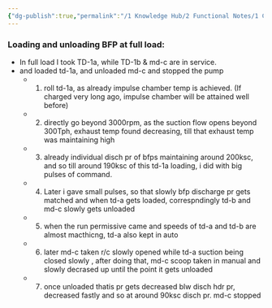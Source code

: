 ```yaml
---
{"dg-publish":true,"permalink":"/1 Knowledge Hub/2 Functional Notes/1 Career Notes/3 TSTPS Kaniha Technical Notes/C Reports, LMIs, Checklists/Loading and Unloading of TDBFP/","noteIcon":""}
---
```


### **Loading and unloading BFP at full load:**

- In full load I took TD-1a, while TD-1b & md-c are in service.
- and loaded td-1a, and unloaded md-c and stopped the pump
    - 1. roll td-1a, as already impulse chamber temp is achieved. (If charged very long ago, impulse chamber will be attained well before)
    - 2. directly go beyond 3000rpm, as the suction flow opens beyond 300Tph, exhaust temp found decreasing, till that exhaust temp was maintaining high
    - 3. already individual disch pr of bfps maintaining around 200ksc, and so till around 190ksc of this td-1a loading, i did with big pulses of command.
    - 4. Later i gave small pulses, so that slowly bfp discharge pr gets matched and when td-a gets loaded, correspndingly td-b and md-c slowly gets unloaded
    - 5. when the run permissive came and speeds of td-a and td-b are almost macthicng, td-a also kept in auto
    - 6. later md-c taken r/c slowly opened while td-a suction being closed slowly , after doing that, md-c scoop taken in manual and slowly decrased up until the point it gets unloaded
    - 7. once unloaded thatis pr gets decreased blw disch hdr pr, decreased fastly and so at around 90ksc disch pr. md-c stopped